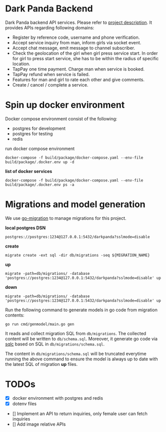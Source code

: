 # Dark Panda Backend

Dark Panda backend API services. Please refer to [project description](https://gist.github.com/huangc28/8b6c5ff777367597c430a5fd9c6099af). It provides APIs regarding following domains:

- Register by reference code, username and phone verification.
- Accept service inquiry from man, inform girls via socket event.
- Accept chat message, emit message to channel subscriber.
- Check the geolocation of the girl when girl press service start. In order for girl to press start service, she has to be within the radius of specific location.
- TapPay one time payment. Charge man when service is booked.
- TapPay refund when service is failed.
- Features for man and girl to rate each other and give comments.
- Create / cancel / complete a service.

# Spin up docker environment

Docker compose environment consist of the following:

- postgres for development
- postgres for testing
- redis

run docker compose environment

```
docker-compose -f build/package/docker-compose.yaml --env-file build/package/.docker.env up -d
```


**list of docker services**

```
docker-compose -f build/package/docker-compose.yaml --env-file build/package/.docker.env ps -a

```

# Migrations and model generation

We use [go-migration](https://github.com/golang-migrate/migrate) to manage migrations for this project.

**local postgres DSN**

```
postgres://postgres:1234@127.0.0.1:5432/darkpanda?sslmode=disable
```

**create**

```
migrate create -ext sql -dir db/migrations -seq ${MIGRATION_NAME}
```

**up**

```
migrate -path=db/migrations/ -database 'postgres://postgres:1234@127.0.0.1:5432/darkpanda?sslmode=disable' up
```

**down**

```
migrate -path=db/migrations/ -database 'postgres://postgres:1234@127.0.0.1:5432/darkpanda?sslmode=disable' up
```

Run the following command to generate models in go code from migration contents:

```
go run cmd/genmodel/main.go gen
```

It reads and collect migration SQL from `db/migrations`. The collected content will be written to `db/schema.sql`. Moreover, it generate go code via [sqlc](https://github.com/kyleconroy/sqlc) based on SQL in `db/migrations/schema.sql`.

The content in `db/migrations/schema.sql` will be truncated everytime running the above command to ensure the model is always up to date with the latest SQL of migration **up** files.

# TODOs

- [x] docker environment with postgres and redis
- [x] dotenv files
- []  Implement an API to return inquiries, only female user can fetch inquiries
- [] Add image relative APIs

